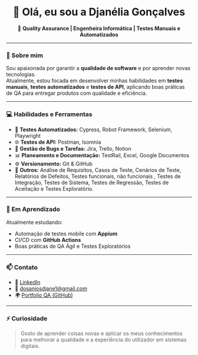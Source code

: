 <h1 align="center">👋 Olá, eu sou a Djanélia Gonçalves</h1>

<p align="center">
🎯 <b>Quality Assurance | Engenheira Informática | Testes Manuais e Automatizados</b>  
</p>

---

### 🧪 Sobre mim

Sou apaixonada por garantir a **qualidade de software** e por aprender novas tecnologias.  
Atualmente, estou focada em desenvolver minhas habilidades em **testes manuais**, **testes automatizados** e **testes de API**, aplicando boas práticas de QA para entregar produtos com qualidade e eficiência.

---

### 💻 Habilidades e Ferramentas

- 🧩 **Testes Automatizados:** Cypress, Robot Framework, Selenium, Playwright  
- 🌐 **Testes de API:** Postman, Isomnia 
- 🐞 **Gestão de Bugs e Tarefas:** Jira, Trello, Notion  
- 📊 **Planeamento e Documentação:** TestRail, Excel, Google Documentos 
- ⚙️ **Versionamento:** Git & GitHub  
- 🧠 **Outros:** Análise de Requisitos, Casos de Teste, Cenários de Teste, Relatórios de Defeitos, Testes funcionais, não funcionais , Testes de Integração, Testes de Sistema, Testes de Regressão, Testes de Aceitação e Testes Exploratório.

---

### 🧠 Em Aprendizado

Atualmente estudando:
- Automação de testes mobile com **Appium**
- CI/CD com **GitHub Actions**
- Boas práticas de QA Ágil e Testes Exploratórios

---

### 📫 Contato

- 💼 [LinkedIn](https://www.linkedin.com/in/djanélia-gonçalves-ab86b12b7)  
- 📧 dosanjosdjane1@gmail.com  
- 🌍 [Portfolio QA (GitHub)](https://github.com/teu-usuario/qa-portfolio-djanelia)

---

### ⚡ Curiosidade
> Gosto de aprender coisas novas e aplicar os meus conhecimentos para melhorar a qualidade e a experiência do utilizador em sistemas digitais.

